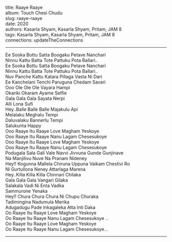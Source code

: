 title: Raaye Raaye  
album: Touch Chesi Chudu  
slug: raaye-raaye  
date: 2020  
authors: Kasarla Shyam, Kasarla Shyam, Pritam, JAM 8  
tags: Kasarla Shyam, Kasarla Shyam, Pritam, JAM 8  
connections: updateTheConnections  

------------

Ee Sooka Bottu Satta Boogaku Petave Nanchari  
Ninnu Kattu Batta Tote Pattuku Pota Ballari..  
Ee Sooka Bottu Satta Boogaku Petave Nanchari  
Ninnu Kattu Batta Tote Pattuku Pota Ballari..  
Nuv Panche Kattu Katara Pillaga Vasta Ni Dari  
Ee Kanchelani Tenchi Paruguna Chedam Savari  
Ooo Ole Ole Ole Vayara Hampi  
Okariki Okaram Ayame Selfie  
Gala Gala Gala Sayata Nerpi  
Alli Lona Sufi  
Hey..Balle Balle Balle Majakulu Api  
Melalaku Meghalu Tempi  
Daluvalaku Bannerlu Tempi  
Salukunta Happy  
Ooo Raaye Itu Raaye Love Magham Yeskoye  
Ooo Raaye Itu Raaye Nanu Lagam Chesesukoye  
Ooo Raaye Itu Raaye Love Magham Yeskoye  
Ooo Raaye Itu Raaye Nanu Lagam Chesesukoye  
Podugala Sala Gali Vale Navvi Jivvuna Gunde Gunjinave  
Na Manjilivu Nuve Na Pranam Nideney  
Hey!! Kogunna Mallela Chiruna Uppuna Vaikam Chestivi Ro  
Ni Gurtullona Neney Attarlaga Marena  
Hey..Killa Killa Killa Chinnari Chilaka  
Gala Gala Gala Vangari Gilaka  
Salakala Vadi Ni Enta Vadka  
Sammurone Yenaka  
Hey!! Chura Chura Chura Ni Chupu Churaka  
Tadimingina Nadumula Merika  
Adugadugu Pade Inkagaleka Atta Inti Daka  
Oo Raaye Itu Raaye Love Magham Yeskoye  
Oo Raaye Itu Raaye Nanu Lagam Chesesukoye ..  
Oo Raaye Itu Raaye Love Magham Yeskoye  
Oo Raaye Itu Raaye Nanu Lagam Chesesukoye...  


------------
